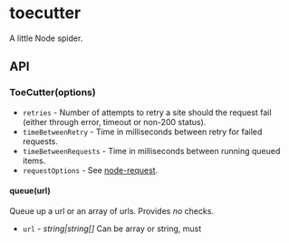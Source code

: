 toecutter
=========

A little Node spider.

## API

### ToeCutter(options)

* `retries` - Number of attempts to retry a site should the request fail (either through error, timeout or non-200 status).
* `timeBetweenRetry` - Time in milliseconds between retry for failed requests.
* `timeBetweenRequests` - Time in milliseconds between running queued items.
* `requestOptions` - See [node-request](https://github.com/mikeal/request).

#### queue(url)

Queue up a url or an array of urls. Provides *no* checks.

* `url` - *string|string[]* Can be array or string, must
